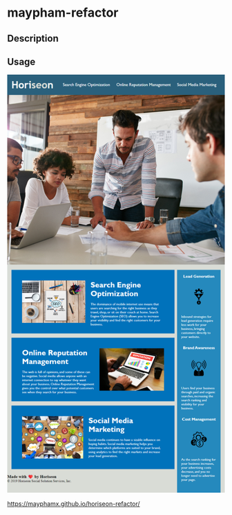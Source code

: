 # maypham-refactor

## Description

## Usage
![Alt text](Assets/images/screencapture-file-C-Users-mphxm-bootcamp-maypham-refactor-index-html-2023-06-22-18_37_06.png)

https://mayphamx.github.io/horiseon-refactor/